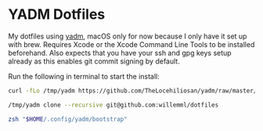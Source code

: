 # YADM Dotfiles
My dotfiles using [yadm](https://yadm.io), macOS only for now because I only have it set up with brew. Requires Xcode or the Xcode Command Line Tools to be installed beforehand. Also expects that you have your ssh and gpg keys setup already as this enables git commit signing by default.

Run the following in terminal to start the install:
```zsh
curl -fLo /tmp/yadm https://github.com/TheLocehiliosan/yadm/raw/master/yadm && chmod a+x /tmp/yadm

/tmp/yadm clone --recursive git@github.com:willemml/dotfiles

zsh "$HOME/.config/yadm/bootstrap"
```
